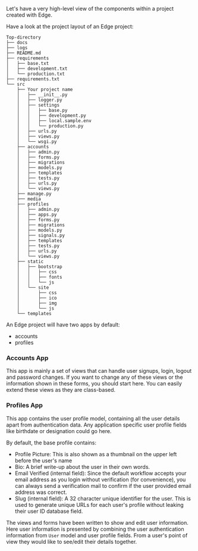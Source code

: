 Let's have a very high-level view of the components within a project created with Edge.

Have a look at the project layout of an Edge project:

    Top-directory
    ├── docs
    ├── logs
    ├── README.md
    ├── requirements
    │   ├── base.txt
    │   ├── development.txt
    │   └── production.txt
    ├── requirements.txt
    └── src
        ├── Your project name
        │   ├── __init__.py
        │   ├── logger.py
        │   ├── settings
        │   │   ├── base.py
        │   │   ├── development.py
        │   │   ├── local.sample.env
        │   │   └── production.py
        │   ├── urls.py
        │   ├── views.py
        │   └── wsgi.py
        ├── accounts
        │   ├── admin.py
        │   ├── forms.py
        │   ├── migrations
        │   ├── models.py
        │   ├── templates
        │   ├── tests.py
        │   ├── urls.py
        │   └── views.py
        ├── manage.py
        ├── media
        ├── profiles
        │   ├── admin.py
        │   ├── apps.py
        │   ├── forms.py
        │   ├── migrations
        │   ├── models.py
        │   ├── signals.py
        │   ├── templates
        │   ├── tests.py
        │   ├── urls.py
        │   └── views.py
        ├── static
        │   ├── bootstrap
        │   │   ├── css
        │   │   ├── fonts
        │   │   └── js
        │   └── site
        │       ├── css
        │       ├── ico
        │       ├── img
        │       └── js
        └── templates


An Edge project will have two apps by default:

* accounts
* profiles

### Accounts App

This app is mainly a set of views that can handle user signups, login, logout and password changes. If you want to change any of these views or the information shown in these forms, you should start here. You can easily extend these views as they are class-based.

### Profiles App

This app contains the user profile model, containing all the user details apart from authentication data. Any application specific user profile fields like birthdate or designation could go here.

By default, the base profile contains:

* Profile Picture: This is also shown as a thumbnail on the upper left before the user's name 
* Bio: A brief write-up about the user in their own words.
* Email Verified (internal field): Since the default workflow accepts your email address as you login without verification (for convenience), you can always send a verification mail to confirm if the user provided email address was correct.
* Slug (internal field): A 32 character unique identifier for the user. This is used to generate unique URLs for each user's profile without leaking their user ID database field.

The views and forms have been written to show and edit user information. Here user information is presented by combining the user authentication information from `User` model and user profile fields. From a user's point of view they would like to see/edit their details together.
